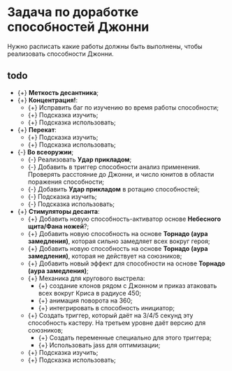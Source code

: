 # Задача по доработке способностей Джонни
Нужно расписать какие работы должны быть выполнены, чтобы реализовать способности Джонни.

## todo

* {+} **Меткость десантника**;
* {+} **Концентрация!**:
   * {+} Исправить баг по изучению во время работы способности;
   * {+} Подсказка изучить;
   * {+} Подсказка использовать;
* {+} **Перекат**:
   * {+} Подсказка изучить;
   * {+} Подсказка использовать;
* {-} **Во всеоружии**;
   * {-} Реализовать **Удар прикладом**;
   * {-} Добавить в триггер способности анализ применения. Проверять расстояние до Джонни, и число юнитов в области поражения способности;
   * {-} Добавить **Удар прикладом** в ротацию способностей;
   * {-} Подсказка изучить;
   * {-} Подсказка использовать;
* {+} **Стимуляторы десанта**:
   * {+} Добавить новую способность-активатор основе **Небесного щита/Фана ножей**?;
   * {+} Добавить новую способность на основе **Торнадо (аура замедления)**, которая сильно замедляет всех вокруг героя;
   * {+} Добавить новую способность на основе **Торнадо (аура замедления)**, которая не действует на союзников;
   * {+} Добавить новый эффект для способности на основе **Торнадо (аура замедления)**;
   * {+} Механика для кругового выстрела:
      * {+} создание клонов рядом с Джонном и приказ атаковать всех вокруг Криса в радиусе 450;
      * {+} анимация поворота на 360;
      * {+} интегрировать в способность инициатор;
   * {+} Создать триггер, который даёт на 3/4/5 секунд эту способность кастеру. На третьем уровне даёт версию для союзников;
      * {+} Создать переменные специально для этого триггера;
      * {+} Использовать jass для оптимизации;
   * {+} Подсказка изучить;
   * {+} Подсказка использовать;